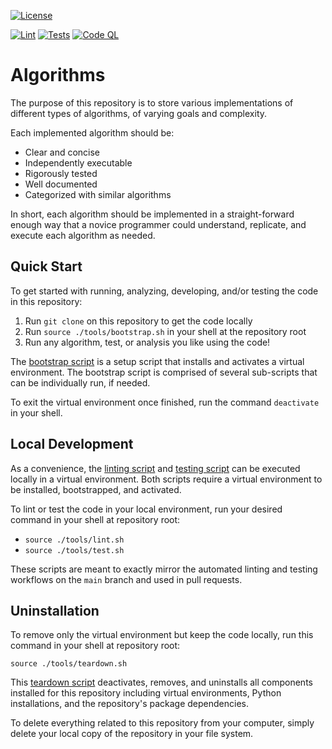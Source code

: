 <!-- General Badges -->
[![License](https://img.shields.io/github/license/iansantagata/algorithms?label=License&color=yellow)](LICENSE)
<!-- Developmental Badges -->
[![Lint](https://github.com/iansantagata/algorithms/actions/workflows/lint.yml/badge.svg)](https://github.com/iansantagata/algorithms/actions/workflows/lint.yml)
[![Tests](https://github.com/iansantagata/algorithms/actions/workflows/test.yml/badge.svg)](https://github.com/iansantagata/algorithms/actions/workflows/test.yml)
[![Code QL](https://github.com/iansantagata/algorithms/actions/workflows/codeql.yml/badge.svg)](https://github.com/iansantagata/algorithms/actions/workflows/codeql.yml)

# Algorithms

The purpose of this repository is to store various implementations of different types of algorithms, of varying goals and complexity.

Each implemented algorithm should be:
- Clear and concise
- Independently executable
- Rigorously tested
- Well documented
- Categorized with similar algorithms

In short, each algorithm should be implemented in a straight-forward enough way that a novice programmer could understand, replicate, and execute each algorithm as needed.

## Quick Start

To get started with running, analyzing, developing, and/or testing the code in this repository:

1. Run `git clone` on this repository to get the code locally
2. Run `source ./tools/bootstrap.sh` in your shell at the repository root
3. Run any algorithm, test, or analysis you like using the code!

The [bootstrap script](tools/bootstrap.sh) is a setup script that installs and activates a virtual environment.  The bootstrap script is comprised of several sub-scripts that can be individually run, if needed.

To exit the virtual environment once finished, run the command `deactivate` in your shell.

## Local Development

As a convenience, the [linting script](tools/lint.sh) and [testing script](tools/test.sh) can be executed locally in a virtual environment.  Both scripts require a virtual environment to be installed, bootstrapped, and activated.

To lint or test the code in your local environment, run your desired command in your shell at repository root:

- `source ./tools/lint.sh`
- `source ./tools/test.sh`

These scripts are meant to exactly mirror the automated linting and testing workflows on the `main` branch and used in pull requests.

## Uninstallation

To remove only the virtual environment but keep the code locally, run this command in your shell at repository root:

`source ./tools/teardown.sh`

This [teardown script](tools/teardown.sh) deactivates, removes, and uninstalls all components installed for this repository including virtual environments, Python installations, and the repository's package dependencies.

To delete everything related to this repository from your computer, simply delete your local copy of the repository in your file system.
